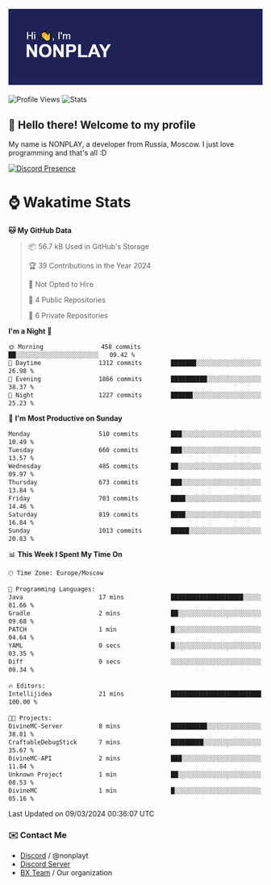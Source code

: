 ![Discord Presence](./header.png)
<br></br>
![Profile Views](https://komarev.com/ghpvc/?username=NONPLAYT&color=blue&style=for-the-badge)
![Stats](https://img.shields.io/badge/0%25-OPTIMIZED-orange?style=for-the-badge)


## :wave: Hello there! Welcome to my profile

My name is NONPLAY, a developer from Russia, Moscow. I just love programming and that's all :D

[![Discord Presence](https://lanyard.cnrad.dev/api/597087584090587177?showDisplayName=true)](https://discord.com/users/597087584090587177) 

# ⌚ Wakatime Stats

<!--START_SECTION:waka-->
**🐱 My GitHub Data** 

> 📦 56.7 kB Used in GitHub's Storage 
 > 
> 🏆 39 Contributions in the Year 2024
 > 
> 🚫 Not Opted to Hire
 > 
> 📜 4 Public Repositories 
 > 
> 🔑 6 Private Repositories 
 > 
**I'm a Night 🦉** 

```text
🌞 Morning                458 commits         ██░░░░░░░░░░░░░░░░░░░░░░░   09.42 % 
🌆 Daytime                1312 commits        ███████░░░░░░░░░░░░░░░░░░   26.98 % 
🌃 Evening                1866 commits        ██████████░░░░░░░░░░░░░░░   38.37 % 
🌙 Night                  1227 commits        ██████░░░░░░░░░░░░░░░░░░░   25.23 % 
```
📅 **I'm Most Productive on Sunday** 

```text
Monday                   510 commits         ███░░░░░░░░░░░░░░░░░░░░░░   10.49 % 
Tuesday                  660 commits         ███░░░░░░░░░░░░░░░░░░░░░░   13.57 % 
Wednesday                485 commits         ██░░░░░░░░░░░░░░░░░░░░░░░   09.97 % 
Thursday                 673 commits         ███░░░░░░░░░░░░░░░░░░░░░░   13.84 % 
Friday                   703 commits         ████░░░░░░░░░░░░░░░░░░░░░   14.46 % 
Saturday                 819 commits         ████░░░░░░░░░░░░░░░░░░░░░   16.84 % 
Sunday                   1013 commits        █████░░░░░░░░░░░░░░░░░░░░   20.83 % 
```


📊 **This Week I Spent My Time On** 

```text
🕑︎ Time Zone: Europe/Moscow

💬 Programming Languages: 
Java                     17 mins             ████████████████████░░░░░   81.66 % 
Gradle                   2 mins              ██░░░░░░░░░░░░░░░░░░░░░░░   09.68 % 
PATCH                    1 min               █░░░░░░░░░░░░░░░░░░░░░░░░   04.64 % 
YAML                     0 secs              █░░░░░░░░░░░░░░░░░░░░░░░░   03.35 % 
Diff                     0 secs              ░░░░░░░░░░░░░░░░░░░░░░░░░   00.34 % 

🔥 Editors: 
Intellijidea             21 mins             █████████████████████████   100.00 % 

🐱‍💻 Projects: 
DivineMC-Server          8 mins              ██████████░░░░░░░░░░░░░░░   38.81 % 
CraftableDebugStick      7 mins              █████████░░░░░░░░░░░░░░░░   35.67 % 
DivineMC-API             2 mins              ███░░░░░░░░░░░░░░░░░░░░░░   11.84 % 
Unknown Project          1 min               ██░░░░░░░░░░░░░░░░░░░░░░░   08.53 % 
DivineMC                 1 min               █░░░░░░░░░░░░░░░░░░░░░░░░   05.16 % 
```


 Last Updated on 09/03/2024 00:36:07 UTC
<!--END_SECTION:waka-->

### ✉️ Contact Me

- [Discord](https://discord.com/users/597087584090587177) / @nonplayt
- [Discord Server](https://discord.gg/p7cxhw7E2M)
- [BX Team](https://github.com/BX-Team) / Our organization
